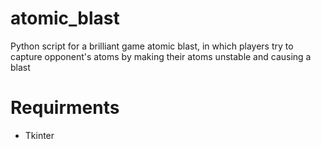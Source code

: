 atomic_blast
============

Python script for a brilliant game atomic blast, in which players try to capture opponent's atoms by making their atoms unstable and causing a blast

Requirments
===========

- Tkinter
